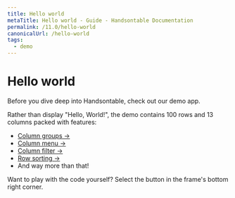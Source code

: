 ```yaml
---
title: Hello world
metaTitle: Hello world - Guide - Handsontable Documentation
permalink: /11.0/hello-world
canonicalUrl: /hello-world
tags:
  - demo
---
```


# Hello world

Before you dive deep into Handsontable, check out our demo app.

Rather than display "Hello, World!", the demo contains 100 rows and 13 columns packed with features:

- [Column groups &#8594;](@/guides/columns/column-groups.md)
- [Column menu &#8594;](@/guides/columns/column-menu.md)
- [Column filter &#8594;](@/guides/columns/column-filter.md)
- [Row sorting &#8594;](@/guides/rows/row-sorting.md)
- And way more than that!

Want to play with the code yourself? Select the button in the frame's bottom right corner.

<HelloWorld :demos="[
  {
    name: 'JavaScript',
    title: 'Handsontable JavaScript Data Grid - Hello World App',
    codeSandboxId: 'github/handsontable/handsontable/tree/develop/examples/11.0.0/docs/js/hello-world',
    selectedFile: '/src/index.js',
  },
  {
    name: 'TypeScript',
    title: 'Handsontable TypeScript Data Grid - Hello World App',
    codeSandboxId: 'github/handsontable/handsontable/tree/develop/examples/11.0.0/docs/ts/hello-world',
    selectedFile: '/src/index.ts',
  },
  {
    name: 'React',
    title: 'Handsontable React Data Grid - Hello World App',
    codeSandboxId: 'github/handsontable/handsontable/tree/develop/examples/11.0.0/docs/react/hello-world',
    selectedFile: '/src/index.tsx',
  },
  {
    name: 'Angular',
    title: 'Handsontable Angular Data Grid - Hello World App',
    codeSandboxId: 'github/handsontable/handsontable/tree/develop/examples/11.0.0/docs/angular/hello-world',
    selectedFile: '/src/data-grid/data-grid.component.ts',
  },
  {
    name: 'Vue 2',
    title: 'Handsontable Vue Data Grid - Hello World App',
    codeSandboxId: 'github/handsontable/handsontable/tree/develop/examples/11.0.0/docs/vue/hello-world',
    selectedFile: '/src/components/DataGrid.vue',
  },
]"></HelloWorld>
